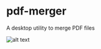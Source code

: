 # pdf-merger
A desktop utility to merge PDF files

![alt text][pdf_merger]

[pdf_merger]: https://github.com/shovradas/pdf-merger/raw/master/pdf-merger.png "PDF Merger in Action"